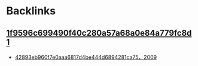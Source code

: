 
# Backlinks
## [1f9596c699490f40c280a57a68a0e84a779fc8d1](1f9596c699490f40c280a57a68a0e84a779fc8d1.md)
- [42893eb960f7e0aaa6817d4be444d6894281ca75，2009](42893eb960f7e0aaa6817d4be444d6894281ca75，2009.md)

